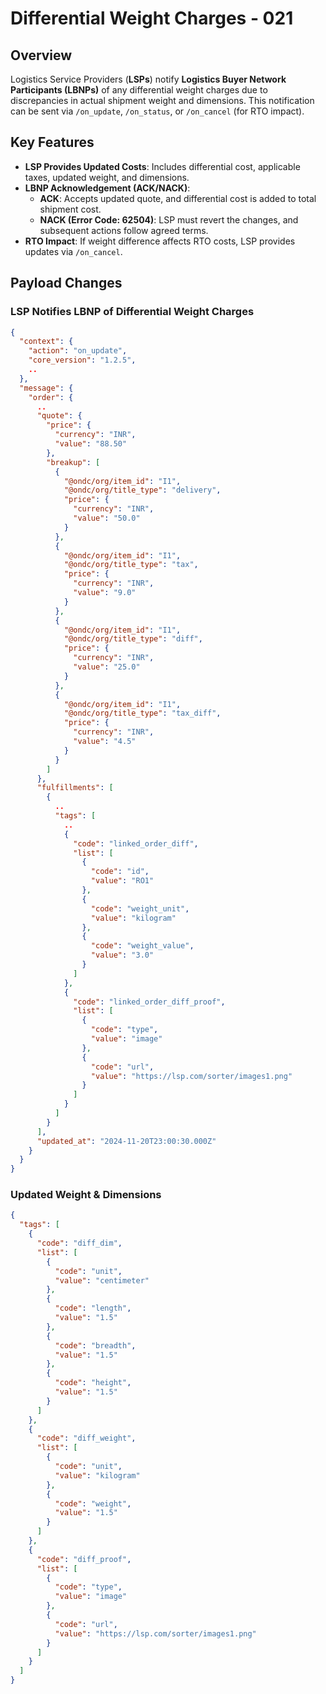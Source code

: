 # Differential Weight Charges - 021

## Overview
Logistics Service Providers (**LSPs**) notify **Logistics Buyer Network Participants (LBNPs)** of any differential weight charges due to discrepancies in actual shipment weight and dimensions. This notification can be sent via `/on_update`, `/on_status`, or `/on_cancel` (for RTO impact).

## Key Features
- **LSP Provides Updated Costs**: Includes differential cost, applicable taxes, updated weight, and dimensions.
- **LBNP Acknowledgement (ACK/NACK)**:
  - **ACK**: Accepts updated quote, and differential cost is added to total shipment cost.
  - **NACK (Error Code: 62504)**: LSP must revert the changes, and subsequent actions follow agreed terms.
- **RTO Impact**: If weight difference affects RTO costs, LSP provides updates via `/on_cancel`.

## Payload Changes

### **LSP Notifies LBNP of Differential Weight Charges**
```json
{
  "context": {
    "action": "on_update",
    "core_version": "1.2.5",
    ..
  },
  "message": {
    "order": {
      ..
      "quote": {
        "price": {
          "currency": "INR",
          "value": "88.50"
        },
        "breakup": [
          {
            "@ondc/org/item_id": "I1",
            "@ondc/org/title_type": "delivery",
            "price": {
              "currency": "INR",
              "value": "50.0"
            }
          },
          {
            "@ondc/org/item_id": "I1",
            "@ondc/org/title_type": "tax",
            "price": {
              "currency": "INR",
              "value": "9.0"
            }
          },
          {
            "@ondc/org/item_id": "I1",
            "@ondc/org/title_type": "diff",
            "price": {
              "currency": "INR",
              "value": "25.0"
            }
          },
          {
            "@ondc/org/item_id": "I1",
            "@ondc/org/title_type": "tax_diff",
            "price": {
              "currency": "INR",
              "value": "4.5"
            }
          }
        ]
      },
      "fulfillments": [
        {
          ..
          "tags": [
            ..
            {
              "code": "linked_order_diff",
              "list": [
                {
                  "code": "id",
                  "value": "RO1"
                },
                {
                  "code": "weight_unit",
                  "value": "kilogram"
                },
                {
                  "code": "weight_value",
                  "value": "3.0"
                }
              ]
            },
            {
              "code": "linked_order_diff_proof",
              "list": [
                {
                  "code": "type",
                  "value": "image"
                },
                {
                  "code": "url",
                  "value": "https://lsp.com/sorter/images1.png"
                }
              ]
            }
          ]
        }
      ],
      "updated_at": "2024-11-20T23:00:30.000Z"
    }
  }
}
```

### **Updated Weight & Dimensions**
```json
{
  "tags": [
    {
      "code": "diff_dim",
      "list": [
        {
          "code": "unit",
          "value": "centimeter"
        },
        {
          "code": "length",
          "value": "1.5"
        },
        {
          "code": "breadth",
          "value": "1.5"
        },
        {
          "code": "height",
          "value": "1.5"
        }
      ]
    },
    {
      "code": "diff_weight",
      "list": [
        {
          "code": "unit",
          "value": "kilogram"
        },
        {
          "code": "weight",
          "value": "1.5"
        }
      ]
    },
    {
      "code": "diff_proof",
      "list": [
        {
          "code": "type",
          "value": "image"
        },
        {
          "code": "url",
          "value": "https://lsp.com/sorter/images1.png"
        }
      ]
    }
  ]
}
